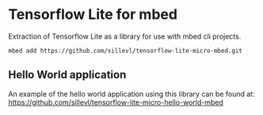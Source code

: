 # Tensorflow Lite for mbed

Extraction of Tensorflow Lite as a library for use with mbed cli projects.

```
mbed add https://github.com/sillevl/tensorflow-lite-micro-mbed.git
```

## Hello World application

An example of the hello world application using this library can be found at: https://github.com/sillevl/tensorflow-lite-micro-hello-world-mbed
